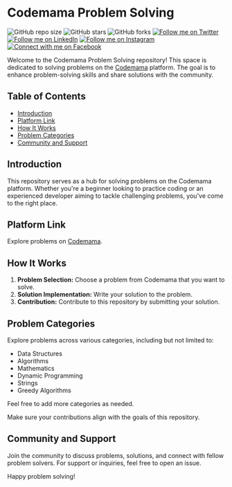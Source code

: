 # Codemama Problem Solving

![GitHub repo size](https://img.shields.io/github/repo-size/rockyhaque/codeMama)
![GitHub stars](https://img.shields.io/github/stars/rockyhaque/codeMama?style=social)
![GitHub forks](https://img.shields.io/github/forks/rockyhaque/rockyhaque?style=social)
[![Follow me on Twitter](https://img.shields.io/twitter/follow/rocky_haque10?style=social)](https://twitter.com/rocky_haque10)
[![Follow me on LinkedIn](https://img.shields.io/badge/-LinkedIn-blue?style=flat-square&logo=linkedin&logoColor=white&link=https://www.linkedin.com/in/your-linkedin-handle/)](https://www.linkedin.com/in/your-linkedin-handle/)
[![Follow me on Instagram](https://img.shields.io/badge/-Instagram-E4405F?style=flat-square&logo=instagram&logoColor=white&link=https://www.instagram.com/rocky_haque.10/)](https://www.instagram.com/rocky_haque.10/)
[![Connect with me on Facebook](https://img.shields.io/badge/-Facebook-1877F2?style=flat-square&logo=facebook&logoColor=white&link=https://www.facebook.com/rockyhaquee/)](https://www.facebook.com/rockyhaquee/)


Welcome to the Codemama Problem Solving repository! This space is dedicated to solving problems on the [Codemama](https://ostad.app/codemama) platform. The goal is to enhance problem-solving skills and share solutions with the community.

## Table of Contents

- [Introduction](#introduction)
- [Platform Link](#platform-link)
- [How It Works](#how-it-works)
- [Problem Categories](#problem-categories)
- [Community and Support](#community-and-support)

## Introduction

This repository serves as a hub for solving problems on the Codemama platform. Whether you're a beginner looking to practice coding or an experienced developer aiming to tackle challenging problems, you've come to the right place.

## Platform Link

Explore problems on [Codemama](https://ostad.app/codemama).

## How It Works

1. **Problem Selection:** Choose a problem from Codemama that you want to solve.
2. **Solution Implementation:** Write your solution to the problem.
3. **Contribution:** Contribute to this repository by submitting your solution.

## Problem Categories

Explore problems across various categories, including but not limited to:
- Data Structures
- Algorithms
- Mathematics
- Dynamic Programming
- Strings
- Greedy Algorithms

Feel free to add more categories as needed.


Make sure your contributions align with the goals of this repository.

## Community and Support

Join the community to discuss problems, solutions, and connect with fellow problem solvers. For support or inquiries, feel free to open an issue.

Happy problem solving!
